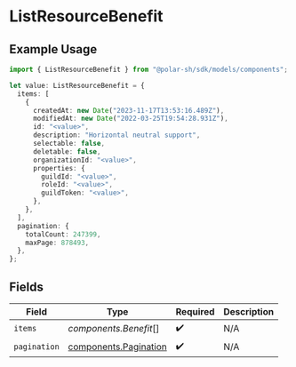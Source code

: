 # ListResourceBenefit

## Example Usage

```typescript
import { ListResourceBenefit } from "@polar-sh/sdk/models/components";

let value: ListResourceBenefit = {
  items: [
    {
      createdAt: new Date("2023-11-17T13:53:16.489Z"),
      modifiedAt: new Date("2022-03-25T19:54:28.931Z"),
      id: "<value>",
      description: "Horizontal neutral support",
      selectable: false,
      deletable: false,
      organizationId: "<value>",
      properties: {
        guildId: "<value>",
        roleId: "<value>",
        guildToken: "<value>",
      },
    },
  ],
  pagination: {
    totalCount: 247399,
    maxPage: 878493,
  },
};
```

## Fields

| Field                                                          | Type                                                           | Required                                                       | Description                                                    |
| -------------------------------------------------------------- | -------------------------------------------------------------- | -------------------------------------------------------------- | -------------------------------------------------------------- |
| `items`                                                        | *components.Benefit*[]                                         | :heavy_check_mark:                                             | N/A                                                            |
| `pagination`                                                   | [components.Pagination](../../models/components/pagination.md) | :heavy_check_mark:                                             | N/A                                                            |